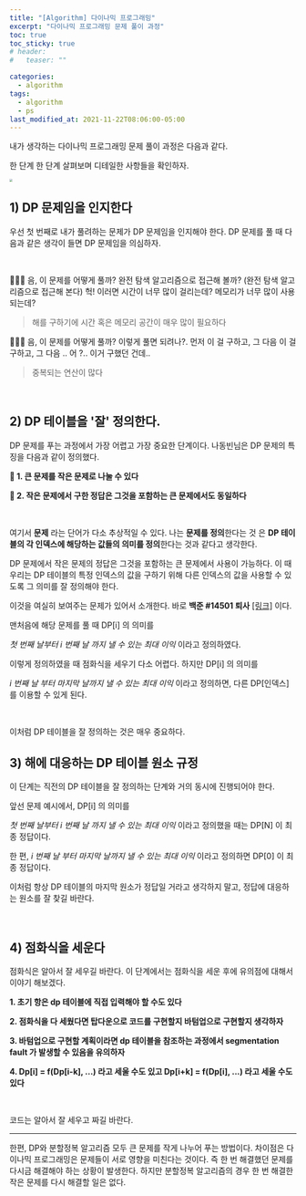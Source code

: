 ```yaml
---
title: "[Algorithm] 다이나믹 프로그래밍"
excerpt: "다이나믹 프로그래밍 문제 풀이 과정"
toc: true
toc_sticky: true
# header:
#   teaser: ""

categories:
  - algorithm
tags:
  - algorithm
  - ps
last_modified_at: 2021-11-22T08:06:00-05:00
---
```


내가 생각하는 다이나믹 프로그래밍 문제 풀이 과정은 다음과 같다.

한 단계 한 단계 살펴보며 디테일한 사항들을 확인하자.

<img src="https://user-images.githubusercontent.com/56385667/142775260-a7662c9c-8bcb-4990-967a-c42b3133ccc8.png" style="zoom: 30%"/>

## 1) DP 문제임을 인지한다

우선 첫 번째로 내가 풀려하는 문제가 DP 문제임을 인지해야 한다. DP 문제를 풀 때 다음과 같은 생각이 들면 DP 문제임을 의심하자.

<br/>

🙇🏻‍♂️ 음, 이 문제를 어떻게 풀까? 완전 탐색 알고리즘으로 접근해 볼까? (완전 탐색 알고리즘으로 접근해 본다) 헉! 이러면 시간이 너무 많이 걸리는데? 메모리가 너무 많이 사용되는데?

> 해를 구하기에 시간 혹은 메모리 공간이 매우 많이 필요하다

🙇🏻‍♂️ 음, 이 문제를 어떻게 풀까? 이렇게 풀면 되려나?. 먼저 이 걸 구하고, 그 다음 이 걸 구하고, 그 다음 .. 어 ?.. 이거 구했던 건데..

> 중복되는 연산이 많다

<br/>

## 2) DP 테이블을 '잘' 정의한다.

DP 문제를 푸는 과정에서 가장 어렵고 가장 중요한 단계이다. 나동빈님은 DP 문제의 특징을 다음과 같이 정의했다.

**🎯 1. 큰 문제를 작은 문제로 나눌 수 있다**

**🎯 2. 작은 문제에서 구한 정답은 그것을 포함하는 큰 문제에서도 동일하다**

<br/>

여기서 **문제** 라는 단어가 다소 추상적일 수 있다. 나는 **문제를 정의**한다는 것 은 **DP 테이블의 각 인덱스에 해당하는 값들의 의미를 정의**한다는 것과 같다고 생각한다.

DP 문제에서 작은 문제의 정답은 그것을 포함하는 큰 문제에서 사용이 가능하다. 이 때 우리는 DP 테이블의 특정 인덱스의 값을 구하기 위해 다른 인덱스의 값을 사용할 수 있도록 그 의미를 잘 정의해야 한다.

이것을 여실히 보여주는 문제가 있어서 소개한다. 바로 **백준 #14501 퇴사** [[링크]](https://www.acmicpc.net/problem/14501) 이다.

맨처음에 해당 문제를 풀 때 DP[i] 의 의미를

_첫 번째 날부터 i 번째 날 까지 낼 수 있는 최대 이익_ 이라고 정의하였다.

이렇게 정의하였을 때 점화식을 세우기 다소 어렵다. 하지만 DP[i] 의 의미를

_i 번째 날 부터 마지막 날까지 낼 수 있는 최대 이익_ 이라고 정의하면, 다른 DP[인덱스] 를 이용할 수 있게 된다.

<br/>

이처럼 DP 테이블을 잘 정의하는 것은 매우 중요하다.

## 3) 해에 대응하는 DP 테이블 원소 규정

이 단계는 직전의 DP 테이블을 잘 정의하는 단계와 거의 동시에 진행되어야 한다.

앞선 문제 예시에서, DP[i] 의 의미를

_첫 번째 날부터 i 번째 날 까지 낼 수 있는 최대 이익_ 이라고 정의했을 때는 DP[N] 이 최종 정답이다.

한 편, _i 번째 날 부터 마지막 날까지 낼 수 있는 최대 이익_ 이라고 정의하면 DP[0] 이 최종 정답이다.

이처럼 항상 DP 테이블의 마지막 원소가 정답일 거라고 생각하지 말고, 정답에 대응하는 원소를 잘 찾길 바란다.

<br/>

## 4) 점화식을 세운다

점화식은 알아서 잘 세우길 바란다. 이 단계에서는 점화식을 세운 후에 유의점에 대해서 이야기 해보겠다.

**1. 초기 항은 dp 테이블에 직접 입력해야 할 수도 있다**

**2. 점화식을 다 세웠다면 탑다운으로 코드를 구현할지 바텀업으로 구현할지 생각하자**

**3. 바텀업으로 구현할 계획이라면 dp 테이블을 참조하는 과정에서 segmentation fault 가 발생할 수 있음을 유의하자**

**4. Dp[i] = f(Dp[i-k], ...) 라고 세울 수도 있고 Dp[i+k] = f(Dp[i], ...) 라고 세울 수도 있다**

<br/>

코드는 알아서 잘 세우고 짜길 바란다.

---

한편, DP와 분할정복 알고리즘 모두 큰 문제를 작게 나누어 푸는 방법이다. 차이점은 다이나믹 프로그래밍은 문제들이 서로 영향을 미친다는 것이다. 즉 한 번 해결했던 문제를 다시금 해결해야 하는 상황이 발생한다. 하지만 분할정복 알고리즘의 경우 한 번 해결한 작은 문제를 다시 해결할 일은 없다.
